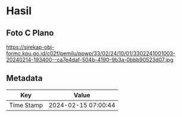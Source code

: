 # Hasil

## Foto C Plano

https://sirekap-obj-formc.kpu.go.id/c02f/pemilu/ppwp/33/02/24/10/01/3302241001003-20240214-193400--ca7e4daf-504b-4190-9b3a-0bbb90523d07.jpg


## Metadata

| Key        | Value               |
| ---------- | ------------------- |
| Time Stamp | 2024-02-15 07:00:44 |




